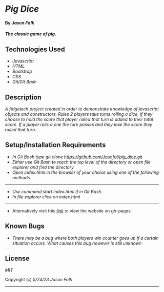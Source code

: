 # _Pig Dice_

#### By _**Jason Falk**_

#### _The classic game of pig._

## Technologies Used

* _Javascript_
* _HTML_
* _Bootstrap_
* _CSS_
* _Git/Git Bash_

## Description

_A fidgetech project created in order to demonstrate knowledge of javascript objects and constructors. Rules 2 players take turns rolling a dice, if they choose to hold the score that player rolled that turn is added to their total score. If a player rolls a one the turn passes and they lose the score they rolled that turn._

## Setup/Installation Requirements

* _In Git Bash type git clone https://github.com/Jasofal/pig_dice.git_
* _Either use Git Bash to reach the top level of the directory or open file explorer and find the directory_
* _Open index.html in the browser of your choice using one of the following methods_
----
* _Use command start index.html if in Git Bash_
* _In file explorer click on index.html_
-----
* Alternatively visit this *[link](https://jasofal.github.io/pig_dice/)* to view the website on gh-pages.

## Known Bugs

* _There may be a bug where both players win counter goes up if a certain situation occurs. What causes this bug however is still unknown_

## License

_MIT_

Copyright (c) _5/24/23_ _Jason Falk_

------------------------
<!-- Things to do -->
<!-- Stylize start area
      + create custom button
      + customize heading
// Stylize play area -->
<!-- // create number of times won
// Finish UI -->